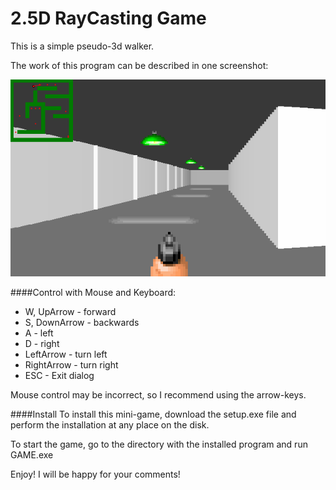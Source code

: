 # 2.5D RayCasting Game
This is a simple pseudo-3d walker.

The work of this program can be described in one screenshot:

![img](screenshot.png)

####Control with Mouse and Keyboard:
 * W, UpArrow - forward
 * S, DownArrow - backwards
 * A - left
 * D - right
 * LeftArrow - turn left
 * RightArrow - turn right
 * ESC - Exit dialog

Mouse control may be incorrect, so I recommend using the arrow-keys.

####Install
To install this mini-game, download the setup.exe file and perform the installation at any place on the disk.

To start the game, go to the directory with the installed program and run GAME.exe

Enjoy! I will be happy for your comments!